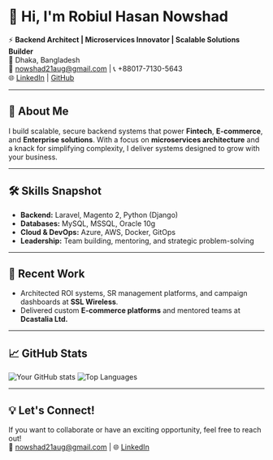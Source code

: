 # 👋 Hi, I'm Robiul Hasan Nowshad

⚡ **Backend Architect | Microservices Innovator | Scalable Solutions Builder**  
📍 Dhaka, Bangladesh  
📧 [nowshad21aug@gmail.com](mailto:nowshad21aug@gmail.com) | 📞 +88017-7130-5643  
🌐 [LinkedIn](https://www.linkedin.com/in/robiul-hasan-nowshad) | [GitHub](https://github.com/nowshad7)  

---

## 🚀 **About Me**  
I build scalable, secure backend systems that power **Fintech**, **E-commerce**, and **Enterprise solutions**. With a focus on **microservices architecture** and a knack for simplifying complexity, I deliver systems designed to grow with your business.  

---

## 🛠️ **Skills Snapshot**  
- **Backend:** Laravel, Magento 2, Python (Django)  
- **Databases:** MySQL, MSSQL, Oracle 10g  
- **Cloud & DevOps:** Azure, AWS, Docker, GitOps  
- **Leadership:** Team building, mentoring, and strategic problem-solving  

---

## 💼 **Recent Work**  
- Architected ROI systems, SR management platforms, and campaign dashboards at **SSL Wireless**.  
- Delivered custom **E-commerce platforms** and mentored teams at **Dcastalia Ltd.**  

---
## 📈 GitHub Stats
![Your GitHub stats](https://github-readme-stats.vercel.app/api?username=nowshad7&show_icons=true&theme=radical)
![Top Languages](https://github-readme-stats.vercel.app/api/top-langs/?username=nowshad7&layout=compact&theme=radical)

---

## 💡 Let's Connect!
If you want to collaborate or have an exciting opportunity, feel free to reach out!  
📧 [nowshad21aug@gmail.com](mailto:nowshad21aug@gmail.com) | 🌐 [LinkedIn](https://www.linkedin.com/in/rh-nowshad)
